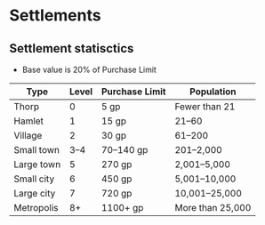 # Settlements

## Settlement statisctics

- Base value is 20% of Purchase Limit

Type | Level | Purchase Limit | Population
--- | --- | --- | ---
Thorp | 0 | 5 gp | Fewer than 21
Hamlet | 1 | 15 gp | 21–60
Village | 2 | 30 gp | 61–200
Small  town | 3–⁠4 | 70–⁠140 gp | 201–2,000
Large  town | 5 | 270 gp | 2,001–5,000
Small  city | 6 | 450 gp | 5,001–10,000
Large  city | 7 | 720 gp | 10,001–25,000
Metropolis | 8+ | 1100+ gp | More than 25,000

